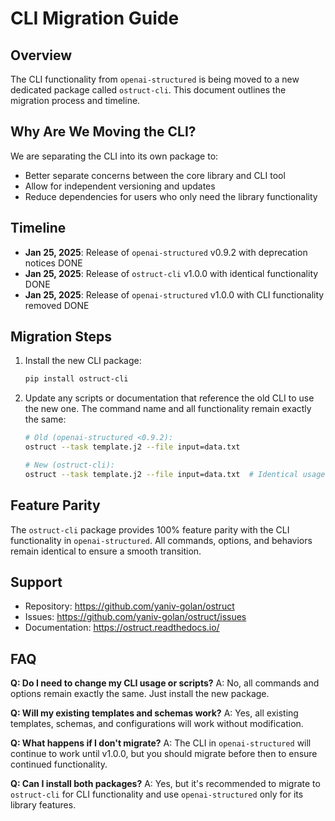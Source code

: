 # CLI Migration Guide

## Overview

The CLI functionality from `openai-structured` is being moved to a new dedicated package called `ostruct-cli`. This document outlines the migration process and timeline.

## Why Are We Moving the CLI?

We are separating the CLI into its own package to:

- Better separate concerns between the core library and CLI tool
- Allow for independent versioning and updates
- Reduce dependencies for users who only need the library functionality

## Timeline

- **Jan 25, 2025**: Release of `openai-structured` v0.9.2 with deprecation notices DONE
- **Jan 25, 2025**: Release of `ostruct-cli` v1.0.0 with identical functionality DONE
- **Jan 25, 2025**: Release of `openai-structured` v1.0.0 with CLI functionality removed DONE

## Migration Steps

1. Install the new CLI package:

   ```bash
   pip install ostruct-cli
   ```

2. Update any scripts or documentation that reference the old CLI to use the new one.
   The command name and all functionality remain exactly the same:

   ```bash
   # Old (openai-structured <0.9.2):
   ostruct --task template.j2 --file input=data.txt

   # New (ostruct-cli):
   ostruct --task template.j2 --file input=data.txt  # Identical usage
   ```

## Feature Parity

The `ostruct-cli` package provides 100% feature parity with the CLI functionality in `openai-structured`. All commands, options, and behaviors remain identical to ensure a smooth transition.

## Support

- Repository: <https://github.com/yaniv-golan/ostruct>
- Issues: <https://github.com/yaniv-golan/ostruct/issues>
- Documentation: <https://ostruct.readthedocs.io/>

## FAQ

**Q: Do I need to change my CLI usage or scripts?**
A: No, all commands and options remain exactly the same. Just install the new package.

**Q: Will my existing templates and schemas work?**
A: Yes, all existing templates, schemas, and configurations will work without modification.

**Q: What happens if I don't migrate?**
A: The CLI in `openai-structured` will continue to work until v1.0.0, but you should migrate before then to ensure continued functionality.

**Q: Can I install both packages?**
A: Yes, but it's recommended to migrate to `ostruct-cli` for CLI functionality and use `openai-structured` only for its library features.
